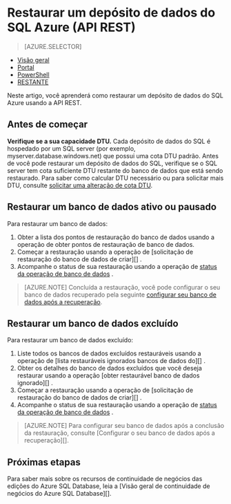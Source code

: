 <properties
   pageTitle="Restaurar um depósito de dados do SQL Azure (API REST) | Microsoft Azure"
   description="Tarefas de API REST para restaurar um depósito de dados do SQL Azure."
   services="sql-data-warehouse"
   documentationCenter="NA"
   authors="Lakshmi1812"
   manager="barbkess"
   editor=""/>

<tags
   ms.service="sql-data-warehouse"
   ms.devlang="NA"
   ms.topic="article"
   ms.tgt_pltfrm="NA"
   ms.workload="data-services"
   ms.date="09/21/2016"
   ms.author="lakshmir;barbkess;sonyama"/>

# <a name="restore-an-azure-sql-data-warehouse-rest-api"></a>Restaurar um depósito de dados do SQL Azure (API REST)

> [AZURE.SELECTOR]
- [Visão geral][]
- [Portal][]
- [PowerShell][]
- [RESTANTE][]

Neste artigo, você aprenderá como restaurar um depósito de dados do SQL Azure usando a API REST.

## <a name="before-you-begin"></a>Antes de começar

**Verifique se a sua capacidade DTU.** Cada depósito de dados do SQL é hospedado por um SQL server (por exemplo, myserver.database.windows.net) que possui uma cota DTU padrão.  Antes de você pode restaurar um depósito de dados do SQL, verifique se o SQL server tem cota suficiente DTU restante do banco de dados que está sendo restaurado. Para saber como calcular DTU necessário ou para solicitar mais DTU, consulte [solicitar uma alteração de cota DTU][].

## <a name="restore-an-active-or-paused-database"></a>Restaurar um banco de dados ativo ou pausado

Para restaurar um banco de dados:

1. Obter a lista dos pontos de restauração do banco de dados usando a operação de obter pontos de restauração de banco de dados.
2. Começar a restauração usando a operação de [solicitação de restauração do banco de dados de criar][] .
3. Acompanhe o status de sua restauração usando a operação de [status da operação de banco de dados][] .

>[AZURE.NOTE] Concluída a restauração, você pode configurar o seu banco de dados recuperado pela seguinte [configurar seu banco de dados após a recuperação][].

## <a name="restore-a-deleted-database"></a>Restaurar um banco de dados excluído

Para restaurar um banco de dados excluído:

1.  Liste todos os bancos de dados excluídos restauráveis usando a operação de [lista restauráveis ignorados bancos de dados do][] .
2.  Obter os detalhes do banco de dados excluídos que você deseja restaurar usando a operação [obter restaurável banco de dados ignorado][] .
3.  Começar a restauração usando a operação de [solicitação de restauração do banco de dados de criar][] .
4.  Acompanhe o status de sua restauração usando a operação de [status da operação de banco de dados][] .

>[AZURE.NOTE] Para configurar seu banco de dados após a conclusão da restauração, consulte [Configurar o seu banco de dados após a recuperação][]. 


## <a name="next-steps"></a>Próximas etapas
Para saber mais sobre os recursos de continuidade de negócios das edições do Azure SQL Database, leia a [Visão geral de continuidade de negócios do Azure SQL Database][].

<!--Image references-->

<!--Article references-->
[Visão geral sobre o continuidade de negócios banco de dados do SQL Azure]: ./sql-database-business-continuity.md
[Solicitar uma alteração de cota DTU]: ./sql-data-warehouse-get-started-create-support-ticket.md#request-quota-change
[Configurar seu banco de dados após a recuperação]: ./sql-database-disaster-recovery.md#configure-your-database-after-recovery
[How to install and configure Azure PowerShell]: ./powershell-install-configure.md
[Visão geral]: ./sql-data-warehouse-restore-database-overview.md
[Portal]: ./sql-data-warehouse-restore-database-portal.md
[PowerShell]: ./sql-data-warehouse-restore-database-powershell.md
[RESTANTE]: ./sql-data-warehouse-restore-database-rest-api.md

<!--MSDN references-->
[Criar solicitação de restauração do banco de dados]: https://msdn.microsoft.com/library/azure/dn509571.aspx
[Status da operação de banco de dados]: https://msdn.microsoft.com/library/azure/dn720371.aspx
[Obter o banco de dados ignorado restaurável]: https://msdn.microsoft.com/library/azure/dn509574.aspx
[Lista restaurável descartados bancos de dados]: https://msdn.microsoft.com/library/azure/dn509562.aspx
[Restore-AzureRmSqlDatabase]: https://msdn.microsoft.com/library/mt693390.aspx

<!--Other Web references-->
[Azure Portal]: https://portal.azure.com/
[Microsoft Web Platform Installer]: https://aka.ms/webpi-azps
